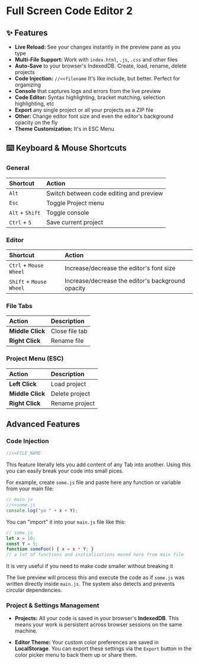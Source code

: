 # Full Screen Code Editor 2

## ✨ Features

*   **Live Reload:** See your changes instantly in the preview pane as you type
*   **Multi-File Support:** Work with `index.html`, `.js`, `.css` and other files
*   **Auto-Save** to your browser's IndexedDB. Create, load, rename, delete projects
*   **Code Injection:** `//<<filename` It's like include, but better. Perfect for organizing
*   **Console** that captures logs and errors from the live preview
*   **Code Editor:** Syntax highlighting, bracket matching, selection highlighting, etc
*   **Export** any single project or all your projects as a ZIP file
*   **Other:** Change editor font size and even the editor's background opacity on the fly
*   **Theme Customization:** It's in ESC Menu


## ⌨️ Keyboard & Mouse Shortcuts

### General
| Shortcut | Action |
| :--- | :--- |
| `Alt` | Switch between code editing and preview |
| `Esc` | Toggle Project menu |
| `Alt` + `Shift` | Toggle console |
| `Ctrl` + `S` | Save current project |

### Editor
| Shortcut | Action |
| :--- | :--- |
| `Ctrl` + `Mouse Wheel` | Increase/decrease the editor's font size |
| `Shift` + `Mouse Wheel` | Increase/decrease the editor's background opacity |

### File Tabs
| Action | Description |
| :--- | :--- |
| **Middle Click** | Close file tab |
| **Right Click** | Rename file |

### Project Menu (ESC)
| Action | Description |
| :--- | :--- |
| **Left Click** | Load project |
| **Middle Click** | Delete project |
| **Right Click** | Rename project |


##  Advanced Features

### Code Injection

```javascript
//<<FILE_NAME
```

This feature literally lets you add content of any Tab into another. Using this you can easily break your code into small pices.

For example, create `some.js` file and paste here any function or variable from your main file:
```javascript
// main.js
//<<some.js
console.log("yo " + x + Y);
```

You can "import" it into your `main.js` file like this:
```javascript
// some.js
let x = 10;
const Y = 5;
function someFoo() { x = x * Y; }
// a lot of functions and initializations moved here from main file
```
It is very useful if you need to make code smaller without breaking it

The live preview will process this and execute the code as if `some.js` was written directly inside `main.js`. The system also detects and prevents circular dependencies.

### Project & Settings Management

*   **Projects:** All your code is saved in your browser's **IndexedDB**. This means your work is persistent across browser sessions on the same machine.

*   **Editor Theme:** Your custom color preferences are saved in **LocalStorage**. You can export these settings via the `Export` button in the color picker menu to back them up or share them.
